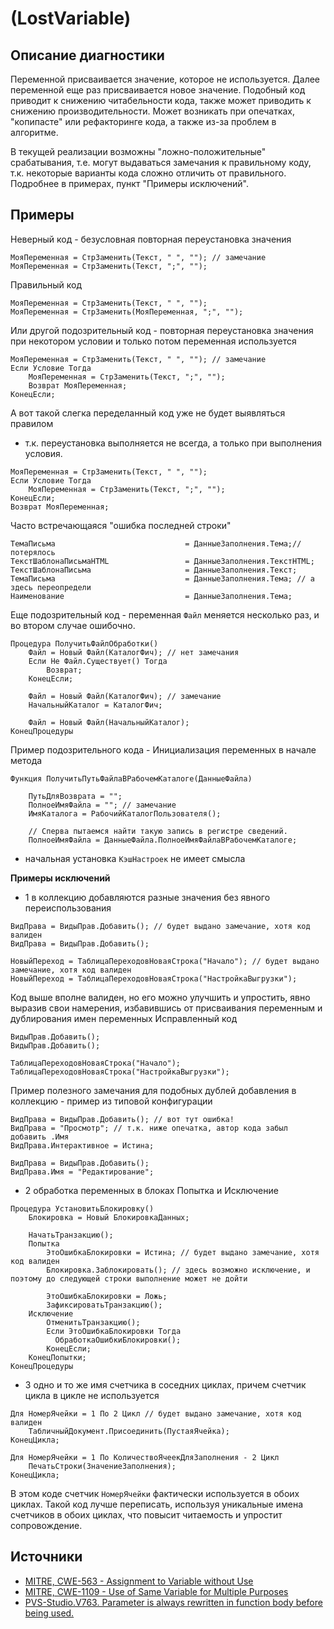 # <Diagnostic name> (LostVariable)

<!-- Блоки выше заполняются автоматически, не трогать -->
## Описание диагностики
<!-- Описание диагностики заполняется вручную. Необходимо понятным языком описать смысл и схему работу -->
Переменной присваивается значение, которое не используется. Далее переменной еще раз присваивается новое значение.
Подобный код приводит к снижению читабельности кода, также может приводить к снижению производительности.
Может возникать при опечатках, "копипасте" или рефакторинге кода, а также из-за проблем в алгоритме.

В текущей реализации возможны "ложно-положительные" срабатывания, т.е. могут выдаваться замечания к правильному коду, т.к. некоторые варианты кода сложно отличить от правильного. Подробнее в примерах, пункт "Примеры исключений".

## Примеры
<!-- В данном разделе приводятся примеры, на которые диагностика срабатывает, а также можно привести пример, как можно исправить ситуацию -->
Неверный код - безусловная повторная переустановка значения
```bsl
МояПеременная = СтрЗаменить(Текст, " ", ""); // замечание
МояПеременная = СтрЗаменить(Текст, ";", "");
```
Правильный код
```bsl
МояПеременная = СтрЗаменить(Текст, " ", "");
МояПеременная = СтрЗаменить(МояПеременная, ";", "");
```

Или другой подозрительный код - повторная переустановка значения при некотором условии и только потом переменная используется
```bsl
МояПеременная = СтрЗаменить(Текст, " ", ""); // замечание
Если Условие Тогда
    МояПеременная = СтрЗаменить(Текст, ";", "");
    Возврат МояПеременная;
КонецЕсли;
```

А вот такой слегка переделанный код уже не будет выявляться правилом
- т.к. переустановка выполняется не всегда, а только при выполнения условия.
```bsl
МояПеременная = СтрЗаменить(Текст, " ", "");
Если Условие Тогда
    МояПеременная = СтрЗаменить(Текст, ";", "");
КонецЕсли;
Возврат МояПеременная;
```

Часто встречающаяся "ошибка последней строки"
```bsl
ТемаПисьма                             = ДанныеЗаполнения.Тема;// потерялось
ТекстШаблонаПисьмаHTML                 = ДанныеЗаполнения.ТекстHTML;
ТекстШаблонаПисьма                     = ДанныеЗаполнения.Текст;
ТемаПисьма                             = ДанныеЗаполнения.Тема; // а здесь переопредели
Наименование                           = ДанныеЗаполнения.Тема;
```

Еще подозрительный код - переменная `Файл` меняется несколько раз, и во втором случае ошибочно.
```bsl
Процедура ПолучитьФайлОбработки()
    Файл = Новый Файл(КаталогФич); // нет замечания
    Если Не Файл.Существует() Тогда
        Возврат;
    КонецЕсли;

    Файл = Новый Файл(КаталогФич); // замечание
    НачальныйКаталог = КаталогФич;

    Файл = Новый Файл(НачальныйКаталог);
КонецПроцедуры
```

Пример подозрительного кода - Инициализация переменных в начале метода
```bsl
Функция ПолучитьПутьФайлаВРабочемКаталоге(ДанныеФайла)
	
	ПутьДляВозврата = "";
	ПолноеИмяФайла = ""; // замечание
	ИмяКаталога = РабочийКаталогПользователя();
	
	// Сперва пытаемся найти такую запись в регистре сведений.
	ПолноеИмяФайла = ДанныеФайла.ПолноеИмяФайлаВРабочемКаталоге;
```
- начальная установка `КэшНастроек` не имеет смысла

**Примеры исключений**

- 1 в коллекцию добавляются разные значения без явного переиспользования
```bsl
ВидПрава = ВидыПрав.Добавить(); // будет выдано замечание, хотя код валиден
ВидПрава = ВидыПрав.Добавить();

НовыйПереход = ТаблицаПереходовНоваяСтрока("Начало"); // будет выдано замечание, хотя код валиден
НовыйПереход = ТаблицаПереходовНоваяСтрока("НастройкаВыгрузки");
```
Код выше вполне валиден, но его можно улучшить и упростить, явно выразив свои намерения, избавившись от присваивания переменным и дублирования имен переменных
Исправленный код
```bsl
ВидыПрав.Добавить();
ВидыПрав.Добавить();

ТаблицаПереходовНоваяСтрока("Начало");
ТаблицаПереходовНоваяСтрока("НастройкаВыгрузки");
```

Пример полезного замечания для подобных дублей добавления в коллекцию - пример из типовой конфигурации
```bsl
ВидПрава = ВидыПрав.Добавить(); // вот тут ошибка!
ВидПрава = "Просмотр"; // т.к. ниже опечатка, автор кода забыл добавить .Имя
ВидПрава.Интерактивное = Истина;

ВидПрава = ВидыПрав.Добавить();
ВидПрава.Имя = "Редактирование";
```

- 2 обработка переменных в блоках Попытка и Исключение
```bsl
Процедура УстановитьБлокировку()
    Блокировка = Новый БлокировкаДанных;

    НачатьТранзакцию();
    Попытка
        ЭтоОшибкаБлокировки = Истина; // будет выдано замечание, хотя код валиден
        Блокировка.Заблокировать(); // здесь возможно исключение, и поэтому до следующей строки выполнение может не дойти

        ЭтоОшибкаБлокировки = Ложь;
        ЗафиксироватьТранзакцию();
    Исключение
        ОтменитьТранзакцию();
        Если ЭтоОшибкаБлокировки Тогда
          ОбработкаОшибкиБлокировки();
        КонецЕсли;
    КонецПопытки;
КонецПроцедуры
```

- 3 одно и то же имя счетчика в соседних циклах, причем счетчик цикла в цикле не используется
```bsl
Для НомерЯчейки = 1 По 2 Цикл // будет выдано замечание, хотя код валиден
    ТабличныйДокумент.Присоединить(ПустаяЯчейка);
КонецЦикла;

Для НомерЯчейки = 1 По КоличествоЯчеекДляЗаполнения - 2 Цикл
    ПечатьСтроки(ЗначениеЗаполнения);
КонецЦикла;
```
В этом коде счетчик `НомерЯчейки` фактически используется в обоих циклах.
Такой код лучше переписать, используя уникальные имена счетчиков в обоих циклах, что повысит читаемость и упростит сопровождение.

## Источники
<!-- Необходимо указывать ссылки на все источники, из которых почерпнута информация для создания диагностики -->
* [MITRE, CWE-563 - Assignment to Variable without Use](https://cwe.mitre.org/data/definitions/563.html)
* [MITRE, CWE-1109 - Use of Same Variable for Multiple Purposes](https://cwe.mitre.org/data/definitions/1109.html)
* [PVS-Studio.V763. Parameter is always rewritten in function body before being used.](https://pvs-studio.com/ru/docs/warnings/v763)
